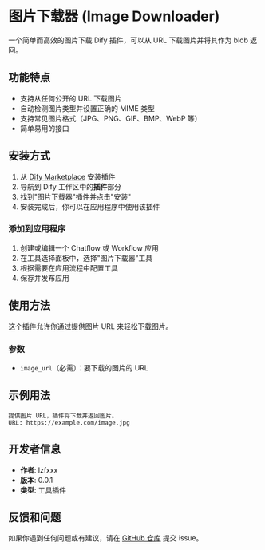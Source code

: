 # 图片下载器 (Image Downloader)

一个简单而高效的图片下载 Dify 插件，可以从 URL 下载图片并将其作为 blob 返回。

## 功能特点

- 支持从任何公开的 URL 下载图片
- 自动检测图片类型并设置正确的 MIME 类型
- 支持常见图片格式（JPG、PNG、GIF、BMP、WebP 等）
- 简单易用的接口

## 安装方式

1. 从 [Dify Marketplace](https://marketplace.dify.ai/plugins) 安装插件
2. 导航到 Dify 工作区中的**插件**部分
3. 找到"图片下载器"插件并点击"安装"
4. 安装完成后，你可以在应用程序中使用该插件

### 添加到应用程序

1. 创建或编辑一个 Chatflow 或 Workflow 应用
2. 在工具选择面板中，选择"图片下载器"工具
3. 根据需要在应用流程中配置工具
4. 保存并发布应用

## 使用方法

这个插件允许你通过提供图片 URL 来轻松下载图片。

### 参数

- `image_url`（必需）：要下载的图片的 URL

## 示例用法

```
提供图片 URL，插件将下载并返回图片。
URL: https://example.com/image.jpg
```

## 开发者信息

- **作者**: lzfxxx
- **版本**: 0.0.1
- **类型**: 工具插件

## 反馈和问题

如果你遇到任何问题或有建议，请在 [GitHub 仓库](https://github.com/lzfxxx/image-downloader) 提交 issue。



